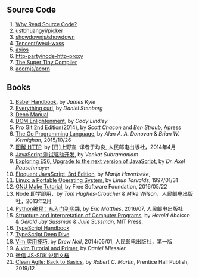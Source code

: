 ## Source Code

1. [Why Read Source Code?](./source-code/README.md)
1. [ustbhuangyi/picker](./source-code/ustbhuangyi/picker/README.md)
1. [showdownjs/showdown](./source-code/showdownjs/showdown/README.md)
1. [Tencent/weui-wxss](./source-code/tencent/weui-wxss/README.md)
1. [axios](./source-code/axios/README.md)
1. [http-party/node-http-proxy](./source-code/http-party/node-http-proxy/README.md)
1. [The Super Tiny Compiler](./source-code/the-super-tiny-compiler/README.md)
1. [acornjs/acorn](./source-code/acorn/README.md)

## Books

1. [Babel Handbook](./books/babel-handbook/README.md), by *James Kyle*
1. [Everything curl](https://ec.haxx.se/), by *Daniel Stenberg*
1. [Deno Manual](./books/deno-manual.md)
1. [DOM Enlightenment](./books/dom-enlightenment.md), by *Cody Lindley*
1. [Pro Git 2nd Edition(2014)](./books/pro-git-v2.md), by *Scott Chacon* and *Ben Straub*, Apress
1. [The Go Programming Language](https://book.douban.com/subject/26337545/), by *Alan A. A. Donovan* & *Brian W. Kernighan*, 2015/10/26
1. [图解 HTTP](https://book.douban.com/subject/25863515/), by [日]上野宣, 译者于均良, 人民邮电出版社，2014年4月
1. [JavaScript 测试驱动开发](./books/test-driving-javascript-applications.md), by *Venkat Subramaniam*
1. [Exploring ES6, Upgrade to the next version of JavaScript](http://exploringjs.com/es6/index.html), by *Dr. Axel Rauschmayer*
1. [Eloquent JavaScript, 3rd Edition](./books/eloquent-javascript-v3.md), by *Marijn Haverbeke*, 
1. [Linux: a Portable Operating System](https://www.cs.helsinki.fi/u/kutvonen/index_files/linus.pdf), by *Linus Torvalds*, 1997/01/31
1. [GNU Make Tutorial](http://www.gnu.org/software/make/manual/html_node/index.html), by Free Software Foundation, 2016/05/22
1. Node 即学即用，by *Tom Hughes-Croucher* & *Mike Wilson*，人民邮电出版社，2013年2月
1. [Python编程：从入门到实践](./books/python-crash-course.md), by *Eric Matthes*, 2016/07, 人民邮电出版社
1. [Structure and Interpretation of Computer Programs](https://mitpress.mit.edu/sicp/full-text/book/book.html), by *Harold Abelson* & *Gerald Jay Sussman* & *Julie Sussman*, MIT Press.
1. [TypeScript Handbook](./books/typescript-handbook.md)
1. [TypeScript Deep Dive](https://github.com/basarat/typescript-book/)
1. [Vim 实用技巧](./books/practical-vim.md), by *Drew Neil*, 2014/05/01, 人民邮电出版社，第一版
1. [A vim Tutorial and Primer](https://danielmiessler.com/study/vim/), by *Daniel Miessler*
1. [微信 JS-SDK 说明文档](sdks/weixin.md)
1. [Clean Agile: Back to Basics](./books/clean-agile_back-to-basics.md), by *Robert C. Martin*, Prentice Hall Publish, 2019/12
